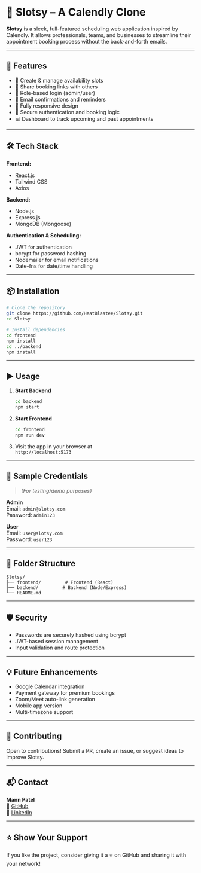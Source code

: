 # 📅 Slotsy – A Calendly Clone

**Slotsy** is a sleek, full-featured scheduling web application inspired by Calendly. It allows professionals, teams, and businesses to streamline their appointment booking process without the back-and-forth emails.

---

## 🚀 Features

- 📆 Create & manage availability slots  
- 📨 Share booking links with others  
- 👥 Role-based login (admin/user)  
- 🔔 Email confirmations and reminders  
- 📱 Fully responsive design  
- 🔐 Secure authentication and booking logic  
- 📊 Dashboard to track upcoming and past appointments

---

## 🛠️ Tech Stack

**Frontend:**
- React.js  
- Tailwind CSS  
- Axios  

**Backend:**
- Node.js  
- Express.js  
- MongoDB (Mongoose)  

**Authentication & Scheduling:**
- JWT for authentication  
- bcrypt for password hashing  
- Nodemailer for email notifications  
- Date-fns for date/time handling

---

## 📦 Installation

```bash
# Clone the repository
git clone https://github.com/HeatBlastee/Slotsy.git
cd Slotsy

# Install dependencies
cd frontend
npm install
cd ../backend
npm install
```

---

## ▶️ Usage

1. **Start Backend**
   ```bash
   cd backend
   npm start
   ```

2. **Start Frontend**
   ```bash
   cd frontend
   npm run dev
   ```

3. Visit the app in your browser at  
   `http://localhost:5173`

---

## 🧪 Sample Credentials

> _(For testing/demo purposes)_

**Admin**  
Email: `admin@slotsy.com`  
Password: `admin123`  

**User**  
Email: `user@slotsy.com`  
Password: `user123`

---

## 📂 Folder Structure

```
Slotsy/
├── frontend/         # Frontend (React)
├── backend/         # Backend (Node/Express)
└── README.md
```

---

## 🛡️ Security

- Passwords are securely hashed using bcrypt  
- JWT-based session management  
- Input validation and route protection

---

## 💡 Future Enhancements

- Google Calendar integration  
- Payment gateway for premium bookings  
- Zoom/Meet auto-link generation  
- Mobile app version  
- Multi-timezone support

---

## 🤝 Contributing

Open to contributions! Submit a PR, create an issue, or suggest ideas to improve Slotsy.

---

## 📬 Contact

**Mann Patel**  
🔗 [GitHub](https://github.com/HeatBlastee)  
🔗 [LinkedIn](https://www.linkedin.com/in/mann-patel-321aa8289/)  

---

## ⭐️ Show Your Support

If you like the project, consider giving it a ⭐ on GitHub and sharing it with your network!
